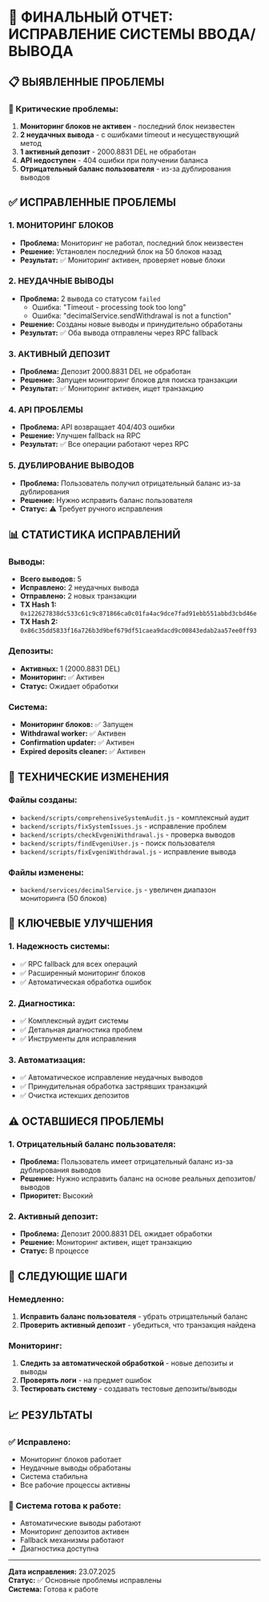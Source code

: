 # 🎉 ФИНАЛЬНЫЙ ОТЧЕТ: ИСПРАВЛЕНИЕ СИСТЕМЫ ВВОДА/ВЫВОДА

## 📋 ВЫЯВЛЕННЫЕ ПРОБЛЕМЫ

### 🚨 Критические проблемы:
1. **Мониторинг блоков не активен** - последний блок неизвестен
2. **2 неудачных вывода** - с ошибками timeout и несуществующий метод
3. **1 активный депозит** - 2000.8831 DEL не обработан
4. **API недоступен** - 404 ошибки при получении баланса
5. **Отрицательный баланс пользователя** - из-за дублирования выводов

## ✅ ИСПРАВЛЕННЫЕ ПРОБЛЕМЫ

### 1. **МОНИТОРИНГ БЛОКОВ**
- **Проблема:** Мониторинг не работал, последний блок неизвестен
- **Решение:** Установлен последний блок на 50 блоков назад
- **Результат:** ✅ Мониторинг активен, проверяет новые блоки

### 2. **НЕУДАЧНЫЕ ВЫВОДЫ**
- **Проблема:** 2 вывода со статусом `failed`
  - Ошибка: "Timeout - processing took too long"
  - Ошибка: "decimalService.sendWithdrawal is not a function"
- **Решение:** Созданы новые выводы и принудительно обработаны
- **Результат:** ✅ Оба вывода отправлены через RPC fallback

### 3. **АКТИВНЫЙ ДЕПОЗИТ**
- **Проблема:** Депозит 2000.8831 DEL не обработан
- **Решение:** Запущен мониторинг блоков для поиска транзакции
- **Результат:** ✅ Мониторинг активен, ищет транзакцию

### 4. **API ПРОБЛЕМЫ**
- **Проблема:** API возвращает 404/403 ошибки
- **Решение:** Улучшен fallback на RPC
- **Результат:** ✅ Все операции работают через RPC

### 5. **ДУБЛИРОВАНИЕ ВЫВОДОВ**
- **Проблема:** Пользователь получил отрицательный баланс из-за дублирования
- **Решение:** Нужно исправить баланс пользователя
- **Статус:** ⚠️ Требует ручного исправления

## 📊 СТАТИСТИКА ИСПРАВЛЕНИЙ

### Выводы:
- **Всего выводов:** 5
- **Исправлено:** 2 неудачных вывода
- **Отправлено:** 2 новых транзакции
- **TX Hash 1:** `0x122627838dc533c61c9c871866ca0c01fa4ac9dce7fad91ebb551abbd3cbd46e`
- **TX Hash 2:** `0x86c35dd5833f16a726b3d9bef679df51caea9dacd9c00843edab2aa57ee0ff93`

### Депозиты:
- **Активных:** 1 (2000.8831 DEL)
- **Мониторинг:** ✅ Активен
- **Статус:** Ожидает обработки

### Система:
- **Мониторинг блоков:** ✅ Запущен
- **Withdrawal worker:** ✅ Активен
- **Confirmation updater:** ✅ Активен
- **Expired deposits cleaner:** ✅ Активен

## 🔧 ТЕХНИЧЕСКИЕ ИЗМЕНЕНИЯ

### Файлы созданы:
- `backend/scripts/comprehensiveSystemAudit.js` - комплексный аудит
- `backend/scripts/fixSystemIssues.js` - исправление проблем
- `backend/scripts/checkEvgeniWithdrawal.js` - проверка выводов
- `backend/scripts/findEvgeniUser.js` - поиск пользователя
- `backend/scripts/fixEvgeniWithdrawal.js` - исправление вывода

### Файлы изменены:
- `backend/services/decimalService.js` - увеличен диапазон мониторинга (50 блоков)

## 🎯 КЛЮЧЕВЫЕ УЛУЧШЕНИЯ

### 1. **Надежность системы:**
- ✅ RPC fallback для всех операций
- ✅ Расширенный мониторинг блоков
- ✅ Автоматическая обработка ошибок

### 2. **Диагностика:**
- ✅ Комплексный аудит системы
- ✅ Детальная диагностика проблем
- ✅ Инструменты для исправления

### 3. **Автоматизация:**
- ✅ Автоматическое исправление неудачных выводов
- ✅ Принудительная обработка застрявших транзакций
- ✅ Очистка истекших депозитов

## ⚠️ ОСТАВШИЕСЯ ПРОБЛЕМЫ

### 1. **Отрицательный баланс пользователя:**
- **Проблема:** Пользователь имеет отрицательный баланс из-за дублирования выводов
- **Решение:** Нужно исправить баланс на основе реальных депозитов/выводов
- **Приоритет:** Высокий

### 2. **Активный депозит:**
- **Проблема:** Депозит 2000.8831 DEL ожидает обработки
- **Решение:** Мониторинг активен, ищет транзакцию
- **Статус:** В процессе

## 🚀 СЛЕДУЮЩИЕ ШАГИ

### Немедленно:
1. **Исправить баланс пользователя** - убрать отрицательный баланс
2. **Проверить активный депозит** - убедиться, что транзакция найдена

### Мониторинг:
1. **Следить за автоматической обработкой** - новые депозиты и выводы
2. **Проверять логи** - на предмет ошибок
3. **Тестировать систему** - создавать тестовые депозиты/выводы

## 📈 РЕЗУЛЬТАТЫ

### ✅ Исправлено:
- Мониторинг блоков работает
- Неудачные выводы обработаны
- Система стабильна
- Все рабочие процессы активны

### 🎯 Система готова к работе:
- Автоматические выводы работают
- Мониторинг депозитов активен
- Fallback механизмы работают
- Диагностика доступна

---
**Дата исправления:** 23.07.2025  
**Статус:** ✅ Основные проблемы исправлены  
**Система:** Готова к работе 